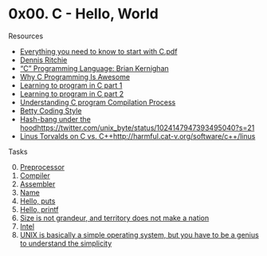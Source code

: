 # 0x00. C - Hello, World

Resources

- [Everything you need to know to start with C.pdf](https://s3.amazonaws.com/alx-intranet.hbtn.io/uploads/misc/2022/4/e0ccf91eec6b977a9e00ed384dc285df9c2772e3.pdf?X-Amz-Algorithm=AWS4-HMAC-SHA256&X-Amz-Credential=AKIARDDGGGOUSBVO6H7D%2F20230615%2Fus-east-1%2Fs3%2Faws4_request&X-Amz-Date=20230615T145818Z&X-Amz-Expires=86400&X-Amz-SignedHeaders=host&X-Amz-Signature=e3668ce5000e97e2d1a1d431fc271548c2ab95d1d43b99bda389a670ad2e4ee9)
- [Dennis Ritchie](https://en.wikipedia.org/wiki/Dennis_Ritchie)
- [“C” Programming Language: Brian Kernighan](https://www.youtube.com/watch?v=de2Hsvxaf8M)
- [Why C Programming Is Awesome](https://www.youtube.com/watch?v=smGalmxPVYc)
- [Learning to program in C part 1](https://www.youtube.com/watch?v=rk2fK2IIiiQ)
- [Learning to program in C part 2](https://www.youtube.com/watch?v=FwpP_MsZWnU)
- [Understanding C program Compilation Process](https://www.youtube.com/watch?v=VDslRumKvRA)
- [Betty Coding Style](https://github.com/alx-tools/Betty/wiki)
- [Hash-bang under the hood](https://twitter.com/unix_byte/status/1024147947393495040?s=21)https://twitter.com/unix_byte/status/1024147947393495040?s=21
- [Linus Torvalds on C vs. C++](http://harmful.cat-v.org/software/c++/linus)http://harmful.cat-v.org/software/c++/linus

Tasks

0. [Preprocessor](./0-preprocessor)
1. [Compiler](./1-compiler)
2. [Assembler](./100-intel)
3. [Name](./101-quote.c)
4. [Hello, puts](./2-assembler)
5. [Hello, printf](./3-name)
6. [Size is not grandeur, and territory does not make a nation](./4-puts.c)
7. [Intel](./5-printf.c)
8. [UNIX is basically a simple operating system, but you have to be a genius to understand the simplicity](./6-size.c)
